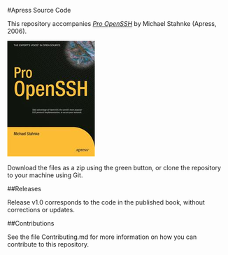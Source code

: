 #Apress Source Code

This repository accompanies [*Pro OpenSSH*](http://www.apress.com/9781590594766) by Michael Stahnke (Apress, 2006).

![Cover image](9781590594766.jpg)

Download the files as a zip using the green button, or clone the repository to your machine using Git.

##Releases

Release v1.0 corresponds to the code in the published book, without corrections or updates.

##Contributions

See the file Contributing.md for more information on how you can contribute to this repository.
